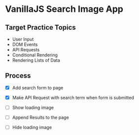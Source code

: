 # VanillaJS Search Image App
## Target Practice Topics
* User Input
* DOM Events
* API Requests
* Conditional Rendering
* Rendering Lists of Data
## Process
* [x] Add search form to page
* [x] Make API Request with search term when form is submitted
* [ ] Show loading image
* [ ] Append Results to the page
* [ ] Hide loading image

